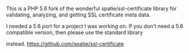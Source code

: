 This is a PHP 5.6 fork of the wonderful spatie/ssl-certificate library for validating, analyzing, and getting SSL certificate meta data.

I needed a 5.6 port for a project I was working on. If you don't need a 5.6 compatible version, then please use the standard library 

instead. https://github.com/spatie/ssl-certificate
